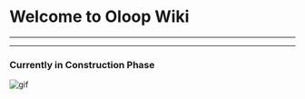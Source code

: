 # Welcome to Oloop Wiki
------------------------------------
------------------------------------
### Currently in Construction Phase
![gif](https://i.pinimg.com/originals/2b/30/5f/2b305fb3876c9825e1952e8be0516157.gif)
